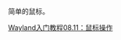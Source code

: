 简单的鼠标。

<a href="https://feater.top/wayland/wayland-input-seat-pointer" target="_blank">Wayland入门教程08.11：鼠标操作</a>
